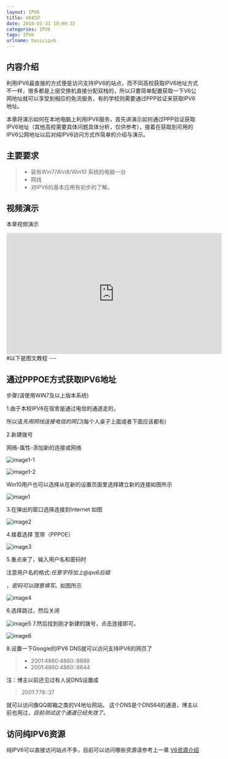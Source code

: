 ```yaml
---
layout: IPV6
title: V6初识
date: 2018-01-31 19:00:32
categories: IPV6
tags: IPV6
urlname: basicipv6
---
```

## 内容介绍
利用IPV6最直接的方式便是访问支持IPV6的站点，而不同高校获取IPV6地址方式不一样，很多都是上层交换机直接分配双栈的，所以只要简单配置获取一下V6公网地址就可以享受到相应的免流服务，有的学校则需要通过PPP验证来获取IPV6地址。

本章将演示如何在本地电脑上利用IPV6服务，首先讲演示如何通过PPP验证获取IPV6地址（其他高校需要具体问题具体分析，仅供参考），接着在获取到可用的IPV6公网地址以后对纯IPV6访问方式作简单的介绍与演示。

## 主要要求
> - 装有Win7/Win8/Win10 系统的电脑一台
> - 网线
> - 对IPV6的基本应用有初步的了解。

## 视频演示
本章视频演示
<iframe width="560" height="315" src="https://www.youtube.com/embed/P9CM4CA9kJg" frameborder="0" allow="autoplay; encrypted-media" allowfullscreen></iframe>
#以下是图文教程
---

## 通过PPPOE方式获取IPV6地址

步骤(请使用WIN7及以上版本系统)

1.由于本校IPV6在宿舍是通过电信的通道走的，

所以请*先用网线连接电信的网口*(每个人桌子上面或者下面应该都有)

2.新建拨号

网络-属性-添加新的连接或网络

![image1-1](1-1.png) 

![image1-2](1-2.png)

Win10用户也可以选择从在新的设置页面里选择建立新的连接如图所示

![image1](1.png)

3.在弹出的窗口选择连接到Internet 如图

![image2](2.png)

4.接着选择 宽带（PPPOE）

![image3](3.png)

5.重点来了，输入用户名和密码时

注意用户名的格式:*任意字符加上@ipv6后缀*

，*密码可以随意填写*。如图所示

![image4](4.png)

6.选择跳过，然后关闭

![image5](5.png)
7.然后找到刚才新建的拨号，点击连接即可。

![image6](6.png)

8.设置一下Google的IPV6 DNS就可以访问支持IPV6的网页了

> - 2001:4860:4860::8888
> - 2001:4860:4860::8844

注：博主以前还见过有人说DNS设置成
 > 2001:778::37 
 
就可以访问像QQ邮箱之类的V4地址网站。
这个DNS是个DNS64的通道，博主以前也用过，*目前测试这个通道已经失效了。*

## 访问纯IPV6资源
纯IPV6可以直接访问站点不多，目前可以访问哪些资源请参考上一章
[V6资源介绍](https://aod321.github.io/post/v6resource/)